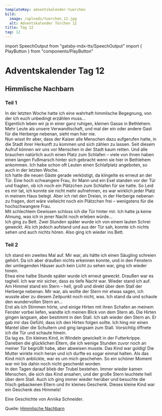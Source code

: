 ```yaml
---
templateKey: adventskalender-tuerchen
bild:
  image: /uploads/tuerchen_12.jpg
  alt: Adventskalender Türchen 12
title: Tag 12
tag: 12
---
```


import SpeechOutput from "gatsby-mdx-tts/SpeechOutput"
import { PlayButton } from "components/PlayButton"

<SpeechOutput id="adventskalender-tag-12-teil-1" customPlayButton={PlayButton}>

# Adventskalender Tag 12

## Himmlische Nachbarn

### Teil 1

In der letzten Woche hatte ich eine wahrhaft himmlische Begegnung, von der ich euch unbedingt erzählen muss…  
Eigentlich leben wir ja in einer ganz ruhigen, kleinen Gasse in Bethlehem. Mehr Leute als unsere Verwandtschaft, und mal der ein oder andere Gast für die Herberge nebenan, sieht man hier nie.  
Nun wisst ihr aber, dass der Kaiser alle Menschen dazu aufgerufen hatte, in die Stadt ihrer Herkunft zu kommen und sich zählen zu lassen. Seit diesem Aufruf können wir uns vor Menschen in der Stadt kaum retten. Und alle brauchen natürlich auch einen Platz zum Schlafen – viele von ihnen haben einen langen Fußmarsch hinter sich gebracht wenn sie hier in Bethlehem ankommen. Ich habe schon oft Leuten einen Schlafplatz angeboten, so auch in der letzten Woche.  
Ich hatte die neuen Gäste gerade verköstigt, da klingelte es erneut an der Tür. Eine hoch schwangere Frau, ihr Mann und ein Esel standen vor der Tür und fragten, ob ich noch ein Plätzchen zum Schlafen für sie hatte. So Leid es mir tat, ich konnte sie nicht mehr aufnehmen, es war wirklich jeder Platz in meinem Haus belegt. Aber ich riet den Dreien, in der Herberge nebenan zu fragen, dort wäre vielleicht noch ein Plätzchen frei – wenigstens für die hochschwangere Frau.  
Mit schlechtem Gewissen schloss ich die Tür hinter mir. Ich hatte ja keine Ahnung, was ich in jener Nacht noch erleben würde…  
Ich ging zu Bett. Zwei Stunden später wurde ich von einem lauten Schrei geweckt. Als ich jedoch aufstand und aus der Tür sah, konnte ich nichts sehen und auch nichts hören. Also ging ich wieder ins Bett.

<SpeechOutput id="adventskalender-tag-12-teil-2" customPlayButton={PlayButton}>

</SpeechOutput>

### Teil 2

Ich stand ein zweites Mal auf. Mir war, als hätte ich einen Säugling schreien gehört. Da ich aber draußen nichts erkennen konnte, und in den Fenstern der umliegenden Häuser auch kein Licht zu sehen war, ging ich wieder hinein.  
Etwa eine halbe Stunde später wurde ich erneut geweckt. Draußen war es taghell. Ich war mir sicher, dass es tiefe Nacht war. Wieder stand ich auf. Am Himmel stand ein Stern – hell, groß und direkt über dem Stall der Herberge nebenan. Mir war, als wollte der Stern mir etwas sagen, ich wusste aber zu diesem Zeitpunkt noch nicht, was. Ich stand da und schaute den wundervollen Stern an…  
Erst als ich Stimmen hörte, und einige Hirten mit ihren Schafen an meinem Fenster vorbei liefen, wandte ich meinen Blick von dem Stern ab. Die Hirten gingen langsam, aber bestimmt in den Stall. Ich sah wieder den Stern an. Er gab mir das Gefühl, dass ich den Hirten folgen sollte. Ich hing mir einen Mantel über die Schultern und ging langsam zum Stall. Vorsichtig öffnete ich die Tür und schaute hinein.  
Da lag es. Ein kleines Kind, in Windeln gewickelt in der Futterkrippe. Daneben die glücklichen Eltern, die ich wenige Stunden zuvor noch an meiner Tür begrüßt habe, aber abweisen musste. Das Kind war goldig! Die Mutter winkte mich heran und ich durfte es sogar einmal halten. Als das Kind mich anblickte, war es um mich geschehen. So ein schöner Moment war mir bis dahin noch nicht geschenkt worden.  
In den Tagen darauf blieb der Trubel bestehen. Immer wieder kamen Menschen, die sich das Kind ansahen, und der große Stern leuchtete hell über dem Stall. Auch ich ging immer wieder herüber und besuchte die frisch gebackenen Eltern und ihr kleines Geschenk. Dieses kleine Kind war ein Geschenk des Himmels!

Eine Geschichte von Annika Schneider.

Quelle: [Himmlische Nachbarn](https://mal-alt-werden.de/himmlische-nachbarn-eine-kurze-weihnachtsgeschichte/)

</SpeechOutput>

